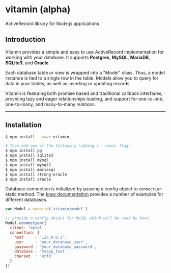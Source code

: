 # vitamin (alpha)
ActiveRecord library for Node.js applications

## Introduction
Vitamin provides a simple and easy to use ActiveRecord implementation for working with your database. It supports **Postgres**, **MySQL**, **MariaDB**, **SQLite3**, and **Oracle**.

Each database table or view is wrapped into a "Model" class. Thus, a model instance is tied to a single row in the table. Models allow you to query for data in your tables, as well as inserting or updating records.

Vitamin is featuring both promise based and traditional callback interfaces, providing lazy and eager relationships loading, and support for one-to-one, one-to-many, and many-to-many relations.

***

## Installation
```sh
$ npm install --save vitamin

# Then add one of the following (adding a --save) flag:
$ npm install pg
$ npm install sqlite3
$ npm install mysql
$ npm install mysql2
$ npm install mariasql
$ npm install strong-oracle
$ npm install oracle
```

Database connection is initialized by passing a config object to `connection` static method. The [knex documentation](//knexjs.org/#Installation) provides a number of examples for different databases.

```js
var Model = require('vitamin/model')

// provide a config object for MySQL which will be used by knex
Model.connection({
  client: 'mysql',
  connection: {
    host     : '127.0.0.1',
    user     : 'your_database_user',
    password : 'your_database_password',
    database : 'myapp_test',
    charset  : 'utf8'
  }
})
```
